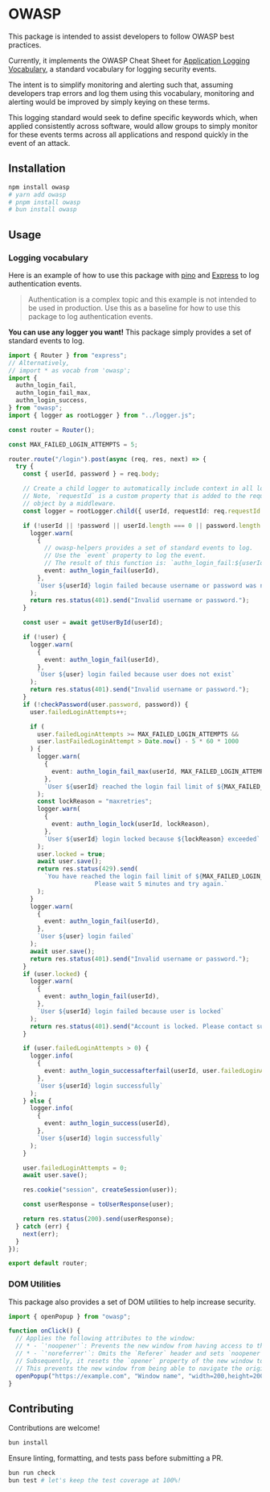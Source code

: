 # OWASP

This package is intended to assist developers to follow OWASP best practices.

Currently, it implements the OWASP Cheat Sheet for [Application Logging Vocabulary](https://cheatsheetseries.owasp.org/cheatsheets/Logging_Vocabulary_Cheat_Sheet.html#input-validation-input), a standard vocabulary for logging security events.

The intent is to simplify monitoring and alerting such that, assuming developers trap errors and log them using this vocabulary, monitoring and alerting would be improved by simply keying on these terms.

This logging standard would seek to define specific keywords which, when applied consistently across software, would allow groups to simply monitor for these events terms across all applications and respond quickly in the event of an attack.

## Installation

```bash
npm install owasp
# yarn add owasp
# pnpm install owasp
# bun install owasp
```

## Usage

### Logging vocabulary

Here is an example of how to use this package with [pino](https://github.com/pinojs/pino)
and [Express](https://github.com/expressjs/express) to log authentication events.

> Authentication is a complex topic and this example is not intended to be used in production.
> Use this as a baseline for how to use this package to log authentication events.

**You can use any logger you want!** This package simply provides a set of standard events to log.

```ts
import { Router } from "express";
// Alternatively,
// import * as vocab from 'owasp';
import {
  authn_login_fail,
  authn_login_fail_max,
  authn_login_success,
} from "owasp";
import { logger as rootLogger } from "../logger.js";

const router = Router();

const MAX_FAILED_LOGIN_ATTEMPTS = 5;

router.route("/login").post(async (req, res, next) => {
  try {
    const { userId, password } = req.body;

    // Create a child logger to automatically include context in all logs
    // Note, `requestId` is a custom property that is added to the request
    // object by a middleware.
    const logger = rootLogger.child({ userId, requestId: req.requestId });

    if (!userId || !password || userId.length === 0 || password.length === 0) {
      logger.warn(
        {
          // owasp-helpers provides a set of standard events to log.
          // Use the `event` property to log the event.
          // The result of this function is: `authn_login_fail:${userId}`
          event: authn_login_fail(userId),
        },
        `User ${userId} login failed because username or password was not provided`
      );
      return res.status(401).send("Invalid username or password.");
    }

    const user = await getUserById(userId);

    if (!user) {
      logger.warn(
        {
          event: authn_login_fail(userId),
        },
        `User ${user} login failed because user does not exist`
      );
      return res.status(401).send("Invalid username or password.");
    }
    if (!checkPassword(user.password, password)) {
      user.failedLoginAttempts++;

      if (
        user.failedLoginAttempts >= MAX_FAILED_LOGIN_ATTEMPTS &&
        user.lastFailedLoginAttempt > Date.now() - 5 * 60 * 1000
      ) {
        logger.warn(
          {
            event: authn_login_fail_max(userId, MAX_FAILED_LOGIN_ATTEMPTS),
          },
          `User ${userId} reached the login fail limit of ${MAX_FAILED_LOGIN_ATTEMPTS}`
        );
        const lockReason = "maxretries";
        logger.warn(
          {
            event: authn_login_lock(userId, lockReason),
          },
          `User ${userId} login locked because ${lockReason} exceeded`
        );
        user.locked = true;
        await user.save();
        return res.status(429).send(
          `You have reached the login fail limit of ${MAX_FAILED_LOGIN_ATTEMPTS} attempts.\
                        Please wait 5 minutes and try again.`
        );
      }
      logger.warn(
        {
          event: authn_login_fail(userId),
        },
        `User ${user} login failed`
      );
      await user.save();
      return res.status(401).send("Invalid username or password.");
    }
    if (user.locked) {
      logger.warn(
        {
          event: authn_login_fail(userId),
        },
        `User ${userId} login failed because user is locked`
      );
      return res.status(401).send("Account is locked. Please contact support.");
    }

    if (user.failedLoginAttempts > 0) {
      logger.info(
        {
          event: authn_login_successafterfail(userId, user.failedLoginAttempts),
        },
        `User ${userId} login successfully`
      );
    } else {
      logger.info(
        {
          event: authn_login_success(userId),
        },
        `User ${userId} login successfully`
      );
    }

    user.failedLoginAttempts = 0;
    await user.save();

    res.cookie("session", createSession(user));

    const userResponse = toUserResponse(user);

    return res.status(200).send(userResponse);
  } catch (err) {
    next(err);
  }
});

export default router;
```

### DOM Utilities

This package also provides a set of DOM utilities to help increase security.

```ts
import { openPopup } from "owasp";

function onClick() {
  // Applies the following attributes to the window:
  // * - `'noopener'`: Prevents the new window from having access to the originating window via `Window.opener`.
  // * - `'noreferrer'`: Omits the `Referer` header and sets `noopener` to true.
  // Subsequently, it resets the `opener` property of the new window to `null`.
  // This prevents the new window from being able to navigate the originating window.
  openPopup("https://example.com", "Window name", "width=200,height=200");
}
```

## Contributing

Contributions are welcome!

```bash
bun install
```

Ensure linting, formatting, and tests pass before submitting a PR.

```bash
bun run check
bun test # let's keep the test coverage at 100%!
```
